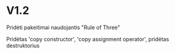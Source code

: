 # V1.2
Pridėti pakeitimai naudojantis "Rule of Three"

Pridėtas 'copy constructor', 'copy assignment operator', pridėtas destruktorius
